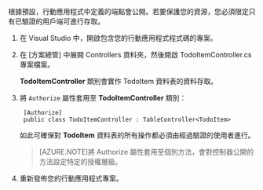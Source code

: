 

根據預設，行動應用程式中定義的端點會公開。若要保護您的資源，您必須限定只有已驗證的用戶端可進行存取。

1. 在 Visual Studio 中，開啟包含您的行動應用程式程式碼的專案。 

2. 在 [方案總管] 中展開 Controllers 資料夾，然後開啟 TodoItemController.cs 專案檔案。

	**TodoItemController** 類別會實作 TodoItem 資料表的資料存取。

3. 將 `Authorize` 屬性套用至 **TodoItemController** 類別：

        [Authorize]
        public class TodoItemController : TableController<TodoItem>

	如此可確保對 **TodoItem** 資料表的所有操作都必須由經過驗證的使用者進行。

	>[AZURE.NOTE]將 Authorize 屬性套用至個別方法，會對控制器公開的方法設定特定的授權層級。

4. 重新發佈您的行動應用程式專案。

<!---HONumber=August15_HO6-->